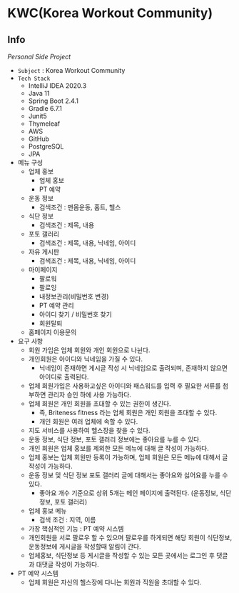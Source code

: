 # KWC(Korea Workout Community)

## Info

_Personal Side Project_

- `Subject` : Korea Workout Community
- `Tech Stack`
  - IntelliJ IDEA 2020.3
  - Java 11
  - Spring Boot 2.4.1
  - Gradle 6.7.1
  - Junit5
  - Thymeleaf
  - AWS
  - GitHub
  - PostgreSQL
  - JPA
- 메뉴 구성
  - 업체 홍보
    - 업체 홍보
    - PT 예약
  - 운동 정보
    - 검색조건 : 맨몸운동, 홈트, 헬스
  - 식단 정보
    - 검색조건 : 제목, 내용
  - 포토 갤러리
    - 검색조건 : 제목, 내용, 닉네임, 아이디
  - 자유 게시판
    - 검색조건 : 제목, 내용, 닉네임, 아이디
  - 마이페이지
    - 팔로워
    - 팔로잉
    - 내정보관리(비밀번호 변경)
    - PT 예약 관리
    - 아이디 찾기 / 비밀번호 찾기
    - 회원탈퇴
  - 홈페이지 이용문의
- 요구 사항
  - 회원 가입은 업체 회원와 개인 회원으로 나뉜다.
  - 개인회원은 아이디와 닉네임을 가질 수 있다.
    - 닉네임이 존재하면 게시글 작성 시 닉네임으로 출려되며, 존재하지 않으면 아이디로 출력된다.
  - 업체 회원가입은 사용하고싶은 아이디와 패스워드를 입력 후 필요한 서류를 첨부하면 관리자 승인 하에 사용 가능하다.
  - 업체 회원은 개인 회원을 초대할 수 있는 권한이 생긴다.
    - 즉, Briteness fitness 라는 업체 회원은 개인 회원을 초대할 수 있다.
    - 개인 회원은 여러 업체에 속할 수 있다.
  - 지도 서비스를 사용하여 헬스장을 찾을 수 있다.
  - 운동 정보, 식단 정보, 포토 갤러리 정보에는 좋아요를 누를 수 있다.
  - 개인 회원은 업체 홍보를 제외한 모든 메뉴에 대해 글 작성이 가능하다.
  - 업체 홍보는 업체 회원만 등록이 가능하며, 업체 회원은 모든 메뉴에 대해서 글 작성이 가능하다.
  - 운동 정보 및 식단 정보 포토 갤러리 글에 대해서는 좋아요와 싫어요를 누를 수 있다.
    - 좋아요 개수 기준으로 상위 5개는 메인 페이지에 출력된다. (운동정보, 식단정보, 포토 갤러리)
  - 업체 홍보 메뉴
    - 검색 조건 : 지역, 이름
  - 가장 핵심적인 기능 : PT 예약 시스템
  - 개인회원을 서로 팔로우 할 수 있으며 팔로우를 하게되면 해당 회원이 식단정보, 운동정보에 게시글을 작성할때 알림이 간다.
  - 업체홍보, 식단정보 등 게시글을 작성할 수 있는 모든 곳에서는 로그인 후 댓글과 대댓글 작성이 가능하다.
- PT 예약 시스템
  - 업체 회원은 자신의 헬스장에 다니는 회원과 직원을 초대할 수 있다.
